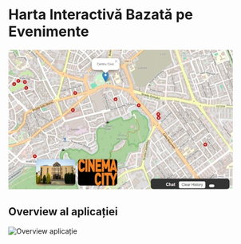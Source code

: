 # Harta Interactivă Bazată pe Evenimente

![Harta interactivă](another/1.jpg)

## Overview al aplicației

![Overview aplicație](another/overview.jpg)
